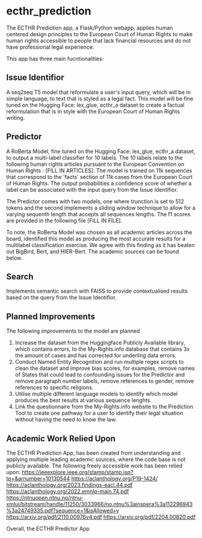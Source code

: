 # ecthr_prediction
The ECTHR Prediction app, a Flask/Python webapp, applies human centered design principles to the European Court of Human Rights to make human rights accessible to people that lack financial resources and do not have professional legal experience. 

This app has three main fucntionalities: 

## Issue Identifior
A seq2seq T5 model that reformulate a user's input query, which will be in simple language, to text that is styled as a legal fact. This model will be fine tuned on the Hugging Face: lex_glue, ecthr_a dataset to create a factual reformulation that is in style with the European Court of Human Rights writing. 

## Predictor
A RoBerta Model, fine tuned on the Hugging Face: lex_glue, ecthr_a dataset, to output a multi-label classifier for 10 labels. The 10 labels relate to the following human rights articles pursuant to the European Convention on Human Rights : [FILL IN ARTICLES]. The model is trained on 11k sequences that correspond to the 'facts' section of 11k cases from the European Court of Human Rights. The output probabilities a confidence score of whether a label can be associated with the input query from the Issue Identifior.  

The Predictor comes with two models, one where trunction is set to 512 tokens and the second implements a sliding window technique to allow for a varying sequenth length that accepts all sequences lengths. The f1 scores are provided in the following file [FILL IN FILE]. 

To note, the RoBerta Model was chosen as all academic articles across the board, identified this model as producing the most accurate results for a multilabel classification exercise. We agree with this finding as it has beaten out BigBird, Bert, and HIER-Bert. The academic sources can be found below. 

## Search 
Implements semantic search with FAISS to provide contextualised results based on the query from the Issue Identifior. 

## Planned Improvements
The following improvements to the model are planned
1. Increase the dataset from the Huggingface Publicly Available library, which contains errors, to the My-Rights.info database that contains 3x the amount of cases and has corrected for underling data errors.
2. Conduct Named Entity Recognition and run multiple regex scripts to clean the dataset and improve bias scores, for examples, remove names of States that could lead to confounding issues for the Predictor and remove paragraph number labels, remove references to gender, remove references to specific religions.
3. Utilise multiple different language models to identify which model produces the best results at various sequence lenghts.
4. Link the questionnaire from the My-Rights.info website to the Prediction Tool to create one pathway for a user to identify their legal situation without having the need to know the law. 

## Academic Work Relied Upon

The ECTHR Prediction App, has been created from understanding and applying multiple leading academic sources, where the code base is not publicly available. The following freely accessible work has been relied upon:
https://ieeexplore.ieee.org/stamp/stamp.jsp?tp=&arnumber=10130544
https://aclanthology.org/P19-1424/
https://aclanthology.org/2023.findings-eacl.44.pdf
https://aclanthology.org/2022.emnlp-main.74.pdf
https://ntnuopen.ntnu.no/ntnu-xmlui/bitstream/handle/11250/3033966/no.ntnu%3ainspera%3a112296943%3a24749335.pdf?sequence=1&isAllowed=y
https://arxiv.org/pdf/2110.00976v4.pdf
https://arxiv.org/pdf/2204.00820.pdf

Overall, the ECTHR Predictor App

